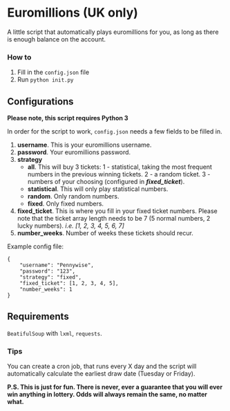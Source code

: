 # Euromillions (UK only)

A little script that automatically plays euromillions for you, as long as there is enough balance on the account.

### How to

1. Fill in the `config.json` file
2. Run `python init.py`

## Configurations

**Please note, this script requires Python 3**

In order for the script to work, `config.json` needs a few fields to be filled in.

1. **username**. This is your euromillions username.
2. **password**. Your euromillions password.
3. **strategy**
   * **all**. This will buy 3 tickets: 1 - statistical, taking the most frequent numbers in the previous winning tickets. 2 - a random ticket. 3 - numbers of your choosing (configured in **_fixed_ticket_**).
   * **statistical**. This will only play statistical numbers.
   * **random**. Only random numbers.
   * **fixed**. Only fixed numbers.
4. **fixed_ticket**. This is where you fill in your fixed ticket numbers. Please note that the ticket array length needs to be 7 (5 normal numbers, 2 lucky numbers). _i.e. [1, 2, 3, 4, 5, 6, 7]_
5. **number_weeks**. Number of weeks these tickets should recur.

Example config file:

```
{
    "username": "Pennywise",
    "password": "123",
    "strategy": "fixed",
    "fixed_ticket": [1, 2, 3, 4, 5],
    "number_weeks": 1
}
```

## Requirements

`BeatifulSoup` with `lxml`, `requests`.

### Tips

You can create a cron job, that runs every X day and the script will automatically calculate the earliest draw date (Tuesday or Friday).

**P.S. This is just for fun. There is never, ever a guarantee that you will ever win anything in lottery. Odds will always remain the same, no matter what.**
